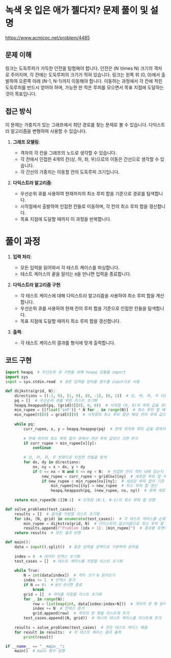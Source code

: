 # 녹색 옷 입은 애가 젤다지? 문제 풀이 및 설명 

https://www.acmicpc.net/problem/4485

## 문제 이해

링크는 도둑루피가 가득한 던전을 탐험해야 합니다. 던전은 \(N \times N\) 크기의 격자로 주어지며, 각 칸에는 도둑루피의 크기가 적혀 있습니다. 링크는 왼쪽 위 (0, 0)에서 출발하여 오른쪽 아래 (N-1, N-1)까지 이동해야 합니다. 이동하는 과정에서 각 칸에 적힌 도둑루피를 반드시 얻어야 하며, 가능한 한 적은 루피를 모으면서 목표 지점에 도달하는 것이 목표입니다.

## 접근 방식

이 문제는 가중치가 있는 그래프에서 최단 경로를 찾는 문제로 볼 수 있습니다. 다익스트라 알고리즘을 변형하여 사용할 수 있습니다.

1. **그래프 모델링**:
    - 격자의 각 칸을 그래프의 노드로 생각할 수 있습니다.
    - 각 칸에서 인접한 4개의 칸(상, 하, 좌, 우)으로의 이동은 간선으로 생각할 수 있습니다.
    - 각 간선의 가중치는 이동할 칸의 도둑루피 크기입니다.

2. **다익스트라 알고리즘**:
    - 우선순위 큐를 사용하여 현재까지의 최소 루피 합을 기준으로 경로를 탐색합니다.
    - 시작점에서 출발하여 인접한 칸들로 이동하며, 각 칸의 최소 루피 합을 갱신합니다.
    - 목표 지점에 도달할 때까지 이 과정을 반복합니다.

# 풀이 과정

1. **입력 처리**:
    - 모든 입력을 읽어와서 각 테스트 케이스를 파싱합니다.
    - 테스트 케이스의 끝을 알리는 `0`을 만나면 입력을 종료합니다.

2. **다익스트라 알고리즘 구현**:
    - 각 테스트 케이스에 대해 다익스트라 알고리즘을 사용하여 최소 루피 합을 계산합니다.
    - 우선순위 큐를 사용하여 현재 칸의 루피 합을 기준으로 인접한 칸들을 탐색합니다.
    - 목표 지점에 도달할 때까지 최소 루피 합을 갱신합니다.

3. **출력**:
    - 각 테스트 케이스의 결과를 형식에 맞게 출력합니다.

## 코드 구현

```python
import heapq  # 우선순위 큐 구현을 위해 heapq 모듈을 import
import sys
input = sys.stdin.read  # 표준 입력을 받아올 함수를 input으로 사용

def dijkstra(grid, N):
    directions = [(-1, 0), (1, 0), (0, -1), (0, 1)]  # 상, 하, 좌, 우 이동을 위한 방향 설정
    pq = []  # 우선순위 큐를 위한 리스트 초기화
    heapq.heappush(pq, (grid[0][0], 0, 0))  # 시작점 (0, 0)의 루피 값을 큐에 삽입
    min_rupee = [[float('inf')] * N for _ in range(N)]  # 최소 루피 합 배열을 무한대로 초기화
    min_rupee[0][0] = grid[0][0]  # 시작점의 최소 루피 합은 해당 칸의 루피 값으로 설정
    
    while pq:
        curr_rupee, x, y = heapq.heappop(pq)  # 현재 위치와 루피 값을 큐에서 꺼냄
        
        # 현재 위치의 최소 루피 합이 큐에서 꺼낸 루피 값보다 크면 무시
        if curr_rupee > min_rupee[x][y]:
            continue
        
        # 상, 하, 좌, 우 방향으로 인접한 칸들을 탐색
        for dx, dy in directions:
            nx, ny = x + dx, y + dy
            if 0 <= nx < N and 0 <= ny < N:  # 인접한 칸이 격자 내에 있는지 확인
                new_rupee = curr_rupee + grid[nx][ny]  # 새로운 루피 합 계산
                if new_rupee < min_rupee[nx][ny]:  # 새로운 루피 합이 기존 루피 합보다 작으면
                    min_rupee[nx][ny] = new_rupee  # 최소 루피 합 갱신
                    heapq.heappush(pq, (new_rupee, nx, ny))  # 큐에 새로운 상태 삽입
    
    return min_rupee[N-1][N-1]  # 도착점 (N-1, N-1)의 최소 루피 합 반환

def solve_problems(test_cases):
    results = []  # 결과를 저장할 리스트 초기화
    for idx, (N, grid) in enumerate(test_cases):  # 각 테스트 케이스를 순회
        min_rupee = dijkstra(grid, N)  # 다익스트라 알고리즘으로 최소 루피 합 계산
        results.append(f"Problem {idx + 1}: {min_rupee}")  # 결과를 포맷에 맞게 저장
    return results  # 모든 결과 반환

def main():
    data = input().split()  # 표준 입력을 공백으로 구분하여 읽어옴
    
    index = 0  # 데이터 인덱스 초기화
    test_cases = []  # 테스트 케이스를 저장할 리스트 초기화
    
    while True:
        N = int(data[index])  # 격자 크기 N 읽어오기
        index += 1  # 인덱스 증가
        if N == 0:  # N이 0이면 종료
            break
        grid = []  # 격자를 저장할 리스트 초기화
        for _ in range(N):
            row = list(map(int, data[index:index+N]))  # 격자의 한 행 읽어오기
            index += N  # 인덱스 증가
            grid.append(row)  # 격자의 한 행을 리스트에 추가
        test_cases.append((N, grid))  # 하나의 테스트 케이스를 리스트에 추가
    
    results = solve_problems(test_cases)  # 모든 테스트 케이스 해결
    for result in results:  # 각 테스트 케이스 결과 출력
        print(result)

if __name__ == "__main__":
    main()  # main 함수 실행
